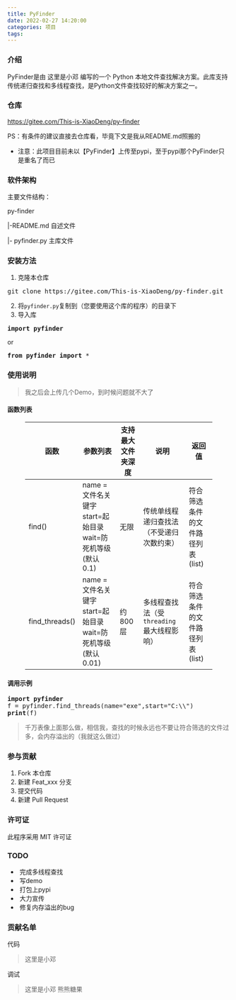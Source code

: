 ```yaml
---
title: PyFinder
date: 2022-02-27 14:20:00
categories: 项目
tags:
---
```


<!-- wp:heading {"level":3} -->
<h3><a href="https://gitee.com/This-is-XiaoDeng/py-finder/blob/master/README.md#%E4%BB%8B%E7%BB%8D"></a>介绍</h3>
<!-- /wp:heading -->

<!-- wp:paragraph -->
<p>PyFinder是由 这里是小邓 编写的一个 Python 本地文件查找解决方案。此库支持传统递归查找和多线程查找，是Python文件查找较好的解决方案之一。</p>
<!-- /wp:paragraph -->

<!-- wp:heading {"level":3} -->
<h3>仓库</h3>
<!-- /wp:heading -->

<!-- wp:paragraph -->
<p><a href="https://gitee.com/This-is-XiaoDeng/py-finder">https://gitee.com/This-is-XiaoDeng/py-finder</a></p>
<!-- /wp:paragraph -->

<!-- wp:paragraph -->
<p>PS：有条件的建议直接去仓库看，毕竟下文是我从README.md照搬的</p>
<!-- /wp:paragraph -->

<!-- wp:list -->
<ul><li>注意：此项目目前未以【PyFinder】上传至pypi，至于pypi那个PyFinder只是重名了而已</li></ul>
<!-- /wp:list -->

<!-- wp:heading {"level":3} -->
<h3><a href="https://gitee.com/This-is-XiaoDeng/py-finder/blob/master/README.md#%E8%BD%AF%E4%BB%B6%E6%9E%B6%E6%9E%84"></a>软件架构</h3>
<!-- /wp:heading -->

<!-- wp:paragraph -->
<p>主要文件结构：</p>
<!-- /wp:paragraph -->

<!-- wp:paragraph -->
<p>py-finder</p>
<!-- /wp:paragraph -->

<!-- wp:paragraph -->
<p>|-README.md 自述文件</p>
<!-- /wp:paragraph -->

<!-- wp:paragraph -->
<p>|- pyfinder.py 主库文件</p>
<!-- /wp:paragraph -->

<!-- wp:heading {"level":3} -->
<h3><a href="https://gitee.com/This-is-XiaoDeng/py-finder/blob/master/README.md#%E5%AE%89%E8%A3%85%E6%96%B9%E6%B3%95"></a>安装方法</h3>
<!-- /wp:heading -->

<!-- wp:list {"ordered":true} -->
<ol><li>克隆本仓库</li></ol>
<!-- /wp:list -->

<!-- wp:preformatted -->
<pre class="wp-block-preformatted">git clone https://gitee.com/This-is-XiaoDeng/py-finder.git</pre>
<!-- /wp:preformatted -->

<!-- wp:list {"ordered":true,"start":2} -->
<ol start="2"><li>将<code>pyfinder.py</code>复制到（您要使用这个库的程序）的目录下</li><li>导入库</li></ol>
<!-- /wp:list -->

<!-- wp:preformatted -->
<pre class="wp-block-preformatted"><strong>import</strong> <strong>pyfinder</strong></pre>
<!-- /wp:preformatted -->

<!-- wp:paragraph -->
<p>or</p>
<!-- /wp:paragraph -->

<!-- wp:preformatted -->
<pre class="wp-block-preformatted"><strong>from</strong> <strong>pyfinder</strong> <strong>import</strong> *</pre>
<!-- /wp:preformatted -->

<!-- wp:heading {"level":3} -->
<h3><a href="https://gitee.com/This-is-XiaoDeng/py-finder/blob/master/README.md#%E4%BD%BF%E7%94%A8%E8%AF%B4%E6%98%8E"></a>使用说明</h3>
<!-- /wp:heading -->

<!-- wp:quote -->
<blockquote class="wp-block-quote"><p>我之后会上传几个Demo，到时候问题就不大了</p></blockquote>
<!-- /wp:quote -->

<!-- wp:heading {"level":4} -->
<h4><a href="https://gitee.com/This-is-XiaoDeng/py-finder/blob/master/README.md#%E5%87%BD%E6%95%B0%E5%88%97%E8%A1%A8"></a>函数列表</h4>
<!-- /wp:heading -->

<!-- wp:table -->
<figure class="wp-block-table"><table><thead><tr><th>函数</th><th>参数列表</th><th>支持最大文件夹深度</th><th>说明</th><th>返回值</th></tr></thead><tbody><tr><td>find()</td><td>name = 文件名关键字 start=起始目录 wait=防死机等级(默认0.1)</td><td>无限</td><td>传统单线程递归查找法（不受递归次数约束）</td><td>符合筛选条件的文件路径列表(list)</td></tr><tr><td>find_threads()</td><td>name = 文件名关键字 start=起始目录 wait=防死机等级(默认0.01)</td><td>约800层</td><td>多线程查找法（受<code>threading</code>最大线程影响）</td><td>符合筛选条件的文件路径列表(list)</td></tr></tbody></table></figure>
<!-- /wp:table -->

<!-- wp:heading {"level":4} -->
<h4><a href="https://gitee.com/This-is-XiaoDeng/py-finder/blob/master/README.md#%E8%B0%83%E7%94%A8%E7%A4%BA%E4%BE%8B"></a>调用示例</h4>
<!-- /wp:heading -->

<!-- wp:preformatted -->
<pre class="wp-block-preformatted"><strong>import</strong> <strong>pyfinder</strong>
f = pyfinder.find_threads(name="exe",start="C:\\")
<strong>print</strong>(f)</pre>
<!-- /wp:preformatted -->

<!-- wp:quote -->
<blockquote class="wp-block-quote"><p>千万表像上面那么做，相信我，查找的时候永远也不要让符合筛选的文件过多，会内存溢出的（我就这么做过）</p></blockquote>
<!-- /wp:quote -->

<!-- wp:heading {"level":3} -->
<h3><a href="https://gitee.com/This-is-XiaoDeng/py-finder/blob/master/README.md#%E5%8F%82%E4%B8%8E%E8%B4%A1%E7%8C%AE"></a>参与贡献</h3>
<!-- /wp:heading -->

<!-- wp:list {"ordered":true} -->
<ol><li>Fork 本仓库</li><li>新建 Feat_xxx 分支</li><li>提交代码</li><li>新建 Pull Request</li></ol>
<!-- /wp:list -->

<!-- wp:heading {"level":3} -->
<h3><a href="https://gitee.com/This-is-XiaoDeng/py-finder/blob/master/README.md#%E8%AE%B8%E5%8F%AF%E8%AF%81"></a>许可证</h3>
<!-- /wp:heading -->

<!-- wp:paragraph -->
<p>此程序采用 MIT 许可证</p>
<!-- /wp:paragraph -->

<!-- wp:heading {"level":3} -->
<h3><a href="https://gitee.com/This-is-XiaoDeng/py-finder/blob/master/README.md#todo"></a>TODO</h3>
<!-- /wp:heading -->

<!-- wp:list -->
<ul><li>&nbsp;完成多线程查找</li><li>&nbsp;写demo</li><li>&nbsp;打包上pypi</li><li>&nbsp;大力宣传</li><li>&nbsp;修复内存溢出的bug</li></ul>
<!-- /wp:list -->

<!-- wp:heading {"level":3} -->
<h3><a href="https://gitee.com/This-is-XiaoDeng/py-finder/blob/master/README.md#%E8%B4%A1%E7%8C%AE%E5%90%8D%E5%8D%95"></a>贡献名单</h3>
<!-- /wp:heading -->

<!-- wp:paragraph -->
<p>代码</p>
<!-- /wp:paragraph -->

<!-- wp:quote -->
<blockquote class="wp-block-quote"><p>这里是小邓</p></blockquote>
<!-- /wp:quote -->

<!-- wp:paragraph -->
<p>调试</p>
<!-- /wp:paragraph -->

<!-- wp:quote -->
<blockquote class="wp-block-quote"><p>这里是小邓 熊熊糖果</p></blockquote>
<!-- /wp:quote -->

<!-- wp:paragraph -->
<p></p>
<!-- /wp:paragraph -->
